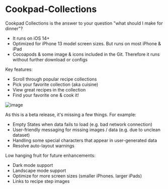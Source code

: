 # Cookpad-Collections

Cookpad Collections is the answer to your question "what should I make for dinner"?

- It runs on iOS 14+
- Optimized for iPhone 13 model screen sizes. But runs on most iPhone & iPad
- Cocoapods & some image & icons included in the Git. Therefore it runs without further download or configs
 
Key features:

- Scroll through popular recipe collections
- Pick your favorite collection (aka cuisine)
- View great recipes in the collection
- Find your favorite one & cook it!

![image](https://user-images.githubusercontent.com/26825549/148145459-9e8fb41c-98ef-470b-994d-f22016adee23.png)

As this is a beta release, it's missing a few things. For example:

- Empty States when data fails to load (e.g. bad network connection)
- User-friendly messaging for missing images / data (e.g. due to unclean dataset)
- Handling some special characters that appear in user-generated data
- Resolve auto-layout warnings

Low hanging fruit for future enhancements: 

- Dark mode support
- Landscape mode support
- Optimize for more screen sizes (smaller iPhones. larger iPads)
- Links to recipe step images
